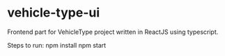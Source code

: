 # vehicle-type-ui

Frontend part for VehicleType project written in ReactJS using typescript.

Steps to run:
npm install
npm start
